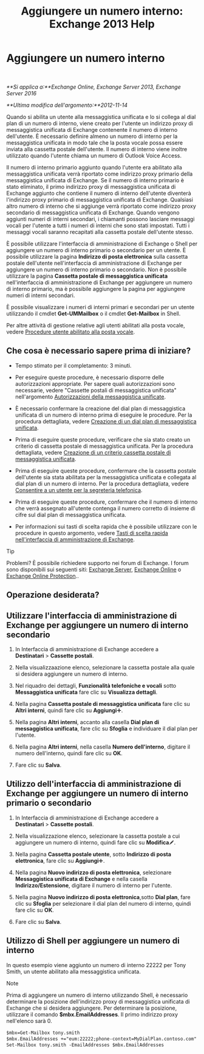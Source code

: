 ﻿---
title: 'Aggiungere un numero interno: Exchange 2013 Help'
TOCTitle: Aggiungere un numero interno
ms:assetid: 1a73c9c8-cb50-4bd7-a101-dadd20e28031
ms:mtpsurl: https://technet.microsoft.com/it-it/library/Dd335124(v=EXCHG.150)
ms:contentKeyID: 50555552
ms.date: 05/22/2018
mtps_version: v=EXCHG.150
ms.translationtype: MT
---

# Aggiungere un numero interno

 

_**Si applica a:**Exchange Online, Exchange Server 2013, Exchange Server 2016_

_**Ultima modifica dell'argomento:**2012-11-14_

Quando si abilita un utente alla messaggistica unificata e lo si collega al dial plan di un numero di interno, viene creato per l'utente un indirizzo proxy di messaggistica unificata di Exchange contenente il numero di interno dell'utente. È necessario definire almeno un numero di interno per la messaggistica unificata in modo tale che la posta vocale possa essere inviata alla cassetta postale dell'utente. Il numero di interno viene inoltre utilizzato quando l'utente chiama un numero di Outlook Voice Access.

Il numero di interno primario aggiunto quando l'utente era abilitato alla messaggistica unificata verrà riportato come indirizzo proxy primario della messaggistica unificata di Exchange. Se il numero di interno primario è stato eliminato, il primo indirizzo proxy di messaggistica unificata di Exchange aggiunto che contiene il numero di interno dell'utente diventerà l'indirizzo proxy primario di messaggistica unificata di Exchange. Qualsiasi altro numero di interno che si aggiunge verrà riportato come indirizzo proxy secondario di messaggistica unificata di Exchange. Quando vengono aggiunti numeri di interni secondari, i chiamanti possono lasciare messaggi vocali per l'utente a tutti i numeri di interni che sono stati impostati. Tutti i messaggi vocali saranno recapitati alla cassetta postale dell'utente stesso.

È possibile utilizzare l'interfaccia di amministrazione di Exchange o Shell per aggiungere un numero di interno primario o secondario per un utente. È possibile utilizzare la pagina **Indirizzo di posta elettronica** sulla cassetta postale dell'utente nell'interfaccia di amministrazione di Exchange per aggiungere un numero di interno primario o secondario. Non è possibile utilizzare la pagina **Cassetta postale di messaggistica unificata** nell'interfaccia di amministrazione di Exchange per aggiungere un numero di interno primario, ma è possibile aggiungere la pagina per aggiungere numeri di interni secondari.

È possibile visualizzare i numeri di interni primari e secondari per un utente utilizzando il cmdlet **Get-UMMailbox** o il cmdlet **Get-Mailbox** in Shell.

Per altre attività di gestione relative agli utenti abilitati alla posta vocale, vedere [Procedure utente abilitato alla posta vocale](voice-mail-enabled-user-procedures-exchange-2013-help.md).

## Che cosa è necessario sapere prima di iniziare?

  - Tempo stimato per il completamento: 3 minuti.

  - Per eseguire queste procedure, è necessario disporre delle autorizzazioni appropriate. Per sapere quali autorizzazioni sono necessarie, vedere "Cassette postali di messaggistica unificata" nell'argomento [Autorizzazioni della messaggistica unificate](unified-messaging-permissions-exchange-2013-help.md).

  - È necessario confermare la creazione del dial plan di messaggistica unificata di un numero di interno prima di eseguire le procedure. Per la procedura dettagliata, vedere [Creazione di un dial plan di messaggistica unificata](create-a-um-dial-plan-exchange-2013-help.md).

  - Prima di eseguire queste procedure, verificare che sia stato creato un criterio di cassetta postale di messaggistica unificata. Per la procedura dettagliata, vedere [Creazione di un criterio cassetta postale di messaggistica unificata](create-a-um-mailbox-policy-exchange-2013-help.md).

  - Prima di eseguire queste procedure, confermare che la cassetta postale dell'utente sia stata abilitata per la messaggistica unificata e collegata al dial plan di un numero di interno. Per la procedura dettagliata, vedere [Consentire a un utente per la segreteria telefonica](enable-a-user-for-voice-mail-exchange-2013-help.md).

  - Prima di eseguire queste procedure, confermare che il numero di interno che verrà assegnato all'utente contenga il numero corretto di insieme di cifre sul dial plan di messaggistica unificata.

  - Per informazioni sui tasti di scelta rapida che è possibile utilizzare con le procedure in questo argomento, vedere [Tasti di scelta rapida nell'interfaccia di amministrazione di Exchange](keyboard-shortcuts-in-the-exchange-admin-center-exchange-online-protection-help.md).


> [!TIP]
> Problemi? È possibile richiedere supporto nei forum di Exchange. I forum sono disponibili sui seguenti siti: <A href="https://go.microsoft.com/fwlink/p/?linkid=60612">Exchange Server</A>, <A href="https://go.microsoft.com/fwlink/p/?linkid=267542">Exchange Online</A> o <A href="https://go.microsoft.com/fwlink/p/?linkid=285351">Exchange Online Protection</A>..



## Operazione desiderata?

## Utilizzare l'interfaccia di amministrazione di Exchange per aggiungere un numero di interno secondario

1.  In Interfaccia di amministrazione di Exchange accedere a **Destinatari** \> **Cassette postali**.

2.  Nella visualizzaazione elenco, selezionare la cassetta postale alla quale si desidera aggiungere un numero di interno.

3.  Nel riquadro dei dettagli, **Funzionalità telefoniche e vocali** sotto **Messaggistica unificata** fare clic su **Visualizza dettagli**.

4.  Nella pagina **Cassetta postale di messaggistica unificata** fare clic su **Altri interni**, quindi fare clic su **Aggiungi**![Icona Aggiungi](images/JJ218640.c1e75329-d6d7-4073-a27d-498590bbb558(EXCHG.150).gif "Icona Aggiungi").

5.  Nella pagina **Altri interni**, accanto alla casella **Dial plan di messaggistica unificata**, fare clic su **Sfoglia** e individuare il dial plan per l'utente.

6.  Nella pagina **Altri interni**, nella casella **Numero dell'interno**, digitare il numero dell'interno, quindi fare clic su **OK**.

7.  Fare clic su **Salva**.

## Utilizzo dell'interfaccia di amministrazione di Exchange per aggiungere un numero di interno primario o secondario

1.  In Interfaccia di amministrazione di Exchange accedere a **Destinatari** \> **Cassette postali**.

2.  Nella visualizzazione elenco, selezionare la cassetta postale a cui aggiungere un numero di interno, quindi fare clic su **Modifica**![Icona Modifica](images/JJ218640.6f53ccb2-1f13-4c02-bea0-30690e6ea71d(EXCHG.150).gif "Icona Modifica").

3.  Nella pagina **Cassetta postale utente**, sotto **Indirizzo di posta elettronica**, fare clic su **Aggiungi**![Icona Aggiungi](images/JJ218640.c1e75329-d6d7-4073-a27d-498590bbb558(EXCHG.150).gif "Icona Aggiungi").

4.  Nella pagina **Nuovo indirizzo di posta elettronica**, selezionare **Messaggistica unificata di Exchange** e nella casella **Indirizzo/Estensione**, digitare il numero di interno per l'utente.

5.  Nella pagina **Nuovo indirizzo di posta elettronica**,sotto **Dial plan**, fare clic su **Sfoglia** per selezionare il dial plan del numero di interno, quindi fare clic su **OK**.

6.  Fare clic su **Salva**.

## Utilizzo di Shell per aggiungere un numero di interno

In questo esempio viene aggiunto un numero di interno 22222 per Tony Smith, un utente abilitato alla messaggistica unificata.


> [!NOTE]
> Prima di aggiungere un numero di interno utilizzando Shell, è necessario determinare la posizione dell'indirizzo proxy di messaggistica unificata di Exchange che si desidera aggiungere. Per determinare la posizione, utilizzare il comando <STRONG>$mbx.EmailAddresses</STRONG>. Il primo indirizzo proxy nell'elenco sarà 0.



    $mbx=Get-Mailbox tony.smith
    $mbx.EmailAddresses +="eum:22222;phone-context=MyDialPlan.contoso.com"
    Set-Mailbox tony.smith -EmailAddresses $mbx.EmailAddresses

